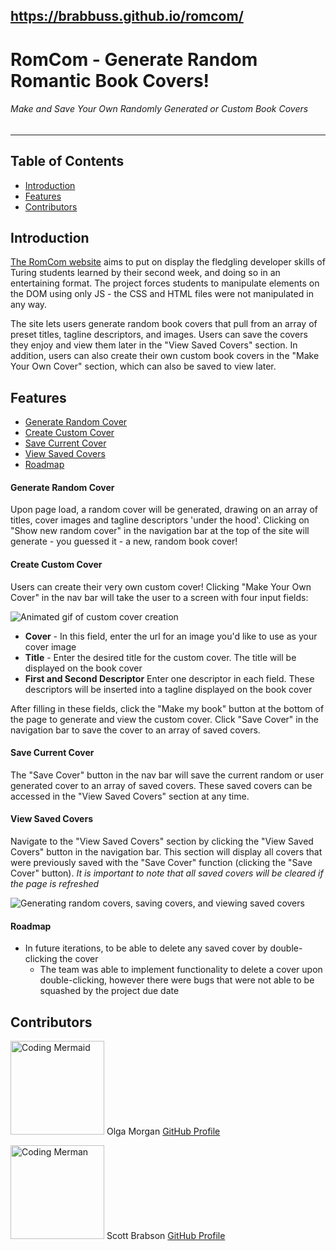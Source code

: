 https://brabbuss.github.io/romcom/
---
# RomCom - Generate Random Romantic Book Covers!
###### Make and Save Your Own Randomly Generated or Custom Book Covers
---
## Table of Contents
* [Introduction](#introduction)
* [Features](#features)
* [Contributors](#contributors)

## Introduction
[The RomCom website](https://brabbuss.github.io/romcom/) aims to put on display the fledgling developer skills of Turing students learned by their second week, and doing so in an entertaining format. The project forces students to manipulate elements on the DOM using only JS - the CSS and HTML files were not manipulated in any way.

The site lets users generate random book covers that pull from an array of preset titles, tagline descriptors, and images. Users can save the covers they enjoy and view them later in the "View Saved Covers" section. In addition, users can also create their own custom book covers in the "Make Your Own Cover" section, which can also be saved to view later.

## Features
* [Generate Random Cover](#Generate-Random-Cover)
* [Create Custom Cover](#Create-Custom-Cover)
* [Save Current Cover](#Save-Current-Cover)
* [View Saved Covers](#View-Saved-Covers)
* [Roadmap](#to-do)

#### Generate Random Cover
Upon page load, a random cover will be generated, drawing on an array of titles, cover images and tagline descriptors 'under the hood'. Clicking on "Show new random cover" in the navigation bar at the top of the site will generate - you guessed it - a new, random book cover!

#### Create Custom Cover
Users can create their very own custom cover! Clicking "Make Your Own Cover" in the nav bar will take the user to a screen with four input fields:

![Animated gif of custom cover creation](https://media.giphy.com/media/YqzT1CKSOOmqqwwO6Y/giphy.gif)

* **Cover** - In this field, enter the url for an image you'd like to use as your cover image
* **Title** - Enter the desired title for the custom cover. The title will be displayed on the book cover
* **First and Second Descriptor** Enter one descriptor in each field. These descriptors will be inserted into a tagline displayed on the book cover

After filling in these fields, click the "Make my book" button at the bottom of the page to generate and view the custom cover. Click "Save Cover" in the navigation bar to save the cover to an array of saved covers.

#### Save Current Cover
The "Save Cover" button in the nav bar will save the current random or user generated cover to an array of saved covers. These saved covers can be accessed in the "View Saved Covers" section at any time.

#### View Saved Covers
Navigate to the "View Saved Covers" section by clicking the "View Saved Covers" button in the navigation bar. This section will display all covers that were previously saved with the "Save Cover" function (clicking the "Save Cover" button). *It is important to note that all saved covers will be cleared if the page is refreshed*

![Generating random covers, saving covers, and viewing saved covers](https://media.giphy.com/media/H1HOmpNBG5Od9id6e1/giphy.gif)

#### Roadmap
* In future iterations, to be able to delete any saved cover by double-clicking the cover
  * The team was able to implement functionality to delete a cover upon double-clicking, however there were bugs that were not able to be squashed by the project due date

## Contributors

<img src="https://avatars0.githubusercontent.com/u/66269306?s=400&u=b59f8ccc1002269319d952aa028ee270629b2ead&v=4" alt="Coding Mermaid"
 width="150" height="auto" />
Olga Morgan
[GitHub Profile](https://github.com/scripka)

<img src="https://avatars1.githubusercontent.com/u/66697338?s=460&u=3d2e338fdeb625c1940a87b1cfdb7ba6e7d16c5c&v=4" alt="Coding Merman"
 width="150" height="auto" />
Scott Brabson
[GitHub Profile](https://github.com/brabbuss)
